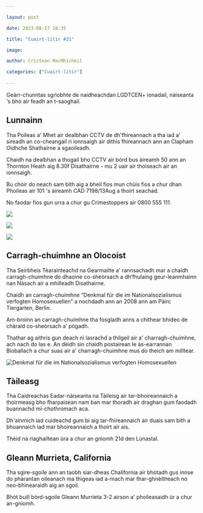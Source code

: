 ```yaml
---

layout: post

date: 2023-08-17 18:35

title: "Cuairt-litir #31"

image:

author: Crìstean MacMhìcheil

categories: ["Cuairt-litir"]
  
---
```


Geàrr-chunntas sgrìobhte de naidheachdan LGDTCEN+ ionadail, nàiseanta ‘s bho air feadh an t-saoghail.

## Lunnainn

Tha Poileas a' Mhet air dealbhan CCTV de dh'fhireannach a tha iad a' sireadh an co-cheangail ri ionnsaigh air dithis fhireannach ann an Clapham Oidhche Shathairne a sgaoileadh.

Chaidh na dealbhan a thogail bho CCTV air bòrd bus àireamh 50 ann an Thornton Heath aig 8.30f Disathairne - mu 2 uair air thoiseach air an ionnsaigh.

Bu chòir do neach sam bith aig a bheil fios mun chùis fios a chur dhan Phoileas air 101 's àireamh CAD 7198/13Aug a thoirt seachad.

No faodar fios gun urra a chur gu Crimestoppers air 0800 555 111.

![](https://angeidhealur.micro.blog/uploads/2023/69b2ffc472.jpg)

![](https://angeidhealur.micro.blog/uploads/2023/4b555595d0.jpg)

![](https://angeidhealur.micro.blog/uploads/2023/1792e02a0c.jpg)

## Carragh-chuimhne an Olocoist

Tha Seirbheis Tèarainteachd na Gearmailte a' rannsachadh mar a chaidh carragh-chuimhne do dhaoine co-sheòrsach a dh’fhulaing geur-leanmhainn nan Nàsach air a mhilleadh Disathairne.

Chaidh an carragh-chuimhne “Denkmal für die im Nationalsozialismus verfogten Homosexuellen” a nochdadh ann an 2008 ann am Pàirc Tiergarten, Berlin.

Am-broinn an carragh-chuimhne tha fosgladh anns a chìthear bhideo de chàraid co-sheòrsach a’ pògadh.

Thathar ag aithris gun deach nì lasrachd a thilgeil air a' charragh-chuimhne, ach nach do las e. An dèidh sin chaidh postairean le às-earrannan Bìoballach a chur suas air a' charragh-chuimhne mus do theich am milltear.

![Denkmal für die im Nationalsozialismus verfogten Homosexuellen](https://angeidhealur.micro.blog/uploads/2023/a5ad44ecd7.jpg)

## Tàileasg

Tha Caidreachas Eadar-nàiseanta na Tàileisg air tar-bhoireannaich a thoirmeasg bho fharpaisean nam ban mar thoradh air draghan gum faodadh buannachd mì-chothromach aca.

Dh'ainmich iad cuideachd gum bi aig tar-fhireannaich air duais sam bith a bhuannaich iad mar bhoireannaich a thoirt air ais.

Thèid na riaghailtean ùra a chur an gnìomh 21d den Lùnastal.

## Gleann Murrieta, California

Tha sgìre-sgoile ann an taobh siar-dheas Chalifornia air bhòtadh gus innse do phàrantan oileanach ma thigeas iad a-mach mar thar-ghnèitheach no neo-bhìnearaidh aig an sgoil.

Bhòt buill bòrd-sgoile Gleann Murrieta 3-2 airson a' phoileasaidh ùr a chur an-gnìomh.